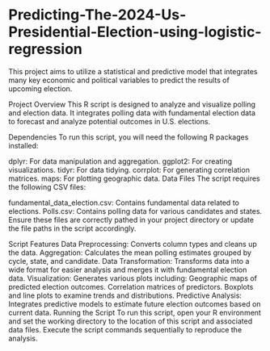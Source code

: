 # Predicting-The-2024-Us-Presidential-Election-using-logistic-regression
This project aims to utilize a statistical and predictive model that integrates many key economic and political variables to predict the results of upcoming election.

Project Overview
This R script is designed to analyze and visualize polling and election data. It integrates polling data with fundamental election data to forecast and analyze potential outcomes in U.S. elections.

Dependencies
To run this script, you will need the following R packages installed:

dplyr: For data manipulation and aggregation.
ggplot2: For creating visualizations.
tidyr: For data tidying.
corrplot: For generating correlation matrices.
maps: For plotting geographic data.
Data Files
The script requires the following CSV files:

fundamental_data_election.csv: Contains fundamental data related to elections.
Polls.csv: Contains polling data for various candidates and states.
Ensure these files are correctly pathed in your project directory or update the file paths in the script accordingly.

Script Features
Data Preprocessing: Converts column types and cleans up the data.
Aggregation: Calculates the mean polling estimates grouped by cycle, state, and candidate.
Data Transformation: Transforms data into a wide format for easier analysis and merges it with fundamental election data.
Visualization: Generates various plots including:
Geographic maps of predicted election outcomes.
Correlation matrices of predictors.
Boxplots and line plots to examine trends and distributions.
Predictive Analysis: Integrates predictive models to estimate future election outcomes based on current data.
Running the Script
To run this script, open your R environment and set the working directory to the location of this script and associated data files. Execute the script commands sequentially to reproduce the analysis.
